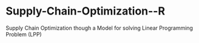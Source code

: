 # Supply-Chain-Optimization--R
 Supply Chain Optimization though a Model for solving Linear Programming Problem (LPP)
